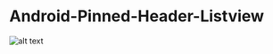 Android-Pinned-Header-Listview
=================
![alt text](https://github.com/emilsjolander/StickyListHeaders/raw/master/demo.gif "Demo gif")
